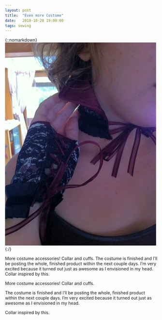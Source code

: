 ```yaml
---
layout: post
title:  "Even more Costume"
date:   2010-10-28 19:00:00
tags: sewing
---
```


{::nomarkdown}
<img src="/uploads/2010/10/collarcuffs.jpg">
{:/}

More costume accessories! Collar and cuffs. The costume is finished and I’ll be posting the whole, finished product within the next couple days. I’m very excited because it turned out just as awesome as I envisioned in my head. Collar inspired by this.

More costume accessories! Collar and cuffs.

The costume is finished and I’ll be posting the whole, finished product within the next couple days. I’m very excited because it turned out just as awesome as I envisioned in my head.

Collar inspired by this.
